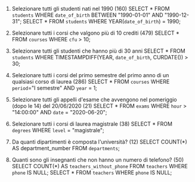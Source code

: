 1. Selezionare tutti gli studenti nati nel 1990 (160)
    SELECT * FROM `students` WHERE `date_of_birth` BETWEEN "1990-01-01" AND "1990-12-31";
    SELECT * FROM `students` WHERE YEAR(`date_of_birth`) = 1990;

2. Selezionare tutti i corsi che valgono più di 10 crediti (479)
    SELECT * FROM `courses` WHERE `cfu` > 10;

3. Selezionare tutti gli studenti che hanno più di 30 anni
    SELECT * FROM `students` WHERE TIMESTAMPDIFF(YEAR, `date_of_birth`, CURDATE()) > 30;

4. Selezionare tutti i corsi del primo semestre del primo anno di un qualsiasi corso di
   laurea (286)
    SELECT * FROM `courses` WHERE `period`="I semestre" AND `year` = 1;

5. Selezionare tutti gli appelli d'esame che avvengono nel pomeriggio (dopo le 14) del
   20/06/2020 (21)
    SELECT * FROM `exams` WHERE `hour` > "14:00:00" AND `date` = "2020-06-20";

6. Selezionare tutti i corsi di laurea magistrale (38)
    SELECT * FROM `degrees` WHERE `level` = "magistrale";

7. Da quanti dipartimenti è composta l'università? (12)
    SELECT COUNT(*) AS department_number FROM `departments`;

8. Quanti sono gli insegnanti che non hanno un numero di telefono? (50)
    SELECT COUNT(*) AS `teachers_without_phone` FROM `teachers` WHERE `phone` IS NULL;
    SELECT * FROM `teachers` WHERE `phone` IS NULL;